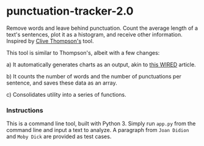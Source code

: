 # punctuation-tracker-2.0
Remove words and leave behind punctuation. Count the average length of a text's sentences, plot it as a histogram, and receive other information. Inspired by [Clive Thompson's](https://medium.com/creators-hub/what-i-learned-about-my-writing-by-seeing-only-the-punctuation-efd5334060b1) tool.

This tool is similar to Thompson's, albeit with a few changes:

a) It automatically generates charts as an output, akin to [this WIRED](https://www.wired.com/2016/02/charting-punctuation-usage-in-literary-classics/) article.

b) It counts the number of words and the number of punctuations per sentence, and saves these data as an array.

c) Consolidates utility into a series of functions.

### Instructions
This is a command line tool, built with Python 3. Simply run `app.py` from the command line and input a text to analyze. A paragraph from `Joan Didion` and `Moby Dick` are provided as test cases.
